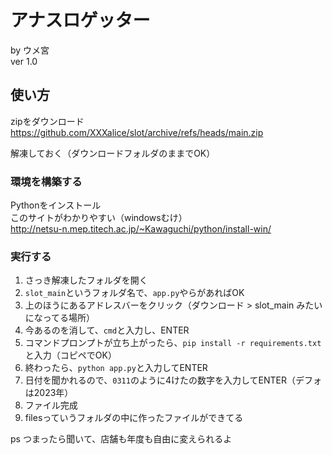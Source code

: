# アナスロゲッター
by ウメ宮  
ver 1.0
## 使い方
zipをダウンロード
https://github.com/XXXalice/slot/archive/refs/heads/main.zip

解凍しておく（ダウンロードフォルダのままでOK）

### 環境を構築する
Pythonをインストール  
このサイトがわかりやすい（windowsむけ）  
http://netsu-n.mep.titech.ac.jp/~Kawaguchi/python/install-win/

### 実行する
1. さっき解凍したフォルダを開く
2. `slot_main`というフォルダ名で、`app.py`やらがあればOK  
3. 上のほうにあるアドレスバーをクリック（ダウンロード > slot_main みたいになってる場所）  
4. 今あるのを消して、`cmd`と入力し、ENTER  
5. コマンドプロンプトが立ち上がったら、`pip install -r requirements.txt`と入力（コピペでOK）
6. 終わったら、`python app.py`と入力してENTER
7. 日付を聞かれるので、`0311`のように4けたの数字を入力してENTER（デフォは2023年）
8. ファイル完成
9. filesっていうフォルダの中に作ったファイルができてる



ps つまったら聞いて、店舗も年度も自由に変えられるよ